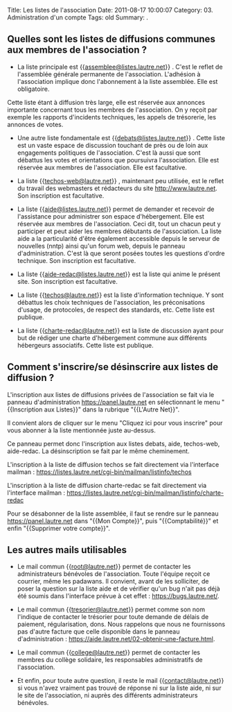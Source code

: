 Title: Les listes de l'association 
Date: 2011-08-17 10:00:07
Category: 03. Administration d'un compte
Tags: old
Summary:  . 

## Quelles sont les listes de diffusions communes aux membres de l'association ?

- La liste principale est {{assemblee@listes.lautre.net}} . C'est le reflet de l'assemblée générale permanente de l'association. L'adhésion à l'association implique donc l'abonnement à la liste assemblée. Elle est obligatoire.

Cette liste étant à diffusion très large, elle est réservée aux annonces importante concernant tous les membres de l'association. On y reçoit par exemple les rapports d'incidents techniques, les appels de trésorerie, les annonces de votes.

- Une autre liste fondamentale est {{debats@listes.lautre.net}} . Cette liste est un vaste espace de discussion touchant de près ou de loin aux engagements politiques de l'association. C'est là aussi que sont débattus les votes et orientations que poursuivra l'association. Elle est réservée aux membres de l'association. Elle est facultative.

- La liste {{techos-web@lautre.net}} , maintenant peu utilisée, est le reflet du travail des webmasters et rédacteurs du site http://www.lautre.net. Son inscription est facultative.

- La liste {{aide@listes.lautre.net}} permet de demander et recevoir de l'assistance pour administrer son espace d'hébergement. Elle est réservée aux membres de l'association. Ceci dit, tout un chacun peut y participer et peut aider les membres débutants de l'association. La liste aide a la particularité d'être également accessible depuis le serveur de nouvelles (nntp) ainsi qu'un forum web, depuis le panneau d'administration. C'est là que seront posées toutes les questions d'ordre technique. Son inscription est facultative.

- La liste {{aide-redac@listes.lautre.net}} est la liste qui anime le présent site. Son inscription est facultative.

- La liste {{techos@lautre.net}} est la liste d'information technique. Y sont débattus les choix techniques de l'association, les préconisations d'usage, de protocoles, de respect des standards, etc. Cette liste est publique.

- La liste {{charte-redac@lautre.net}} est la liste de discussion ayant pour but de rédiger une charte d'hébergement commune aux différents hébergeurs associatifs. Cette liste est publique.


## Comment s'inscrire/se désinscrire aux listes de diffusion ?

L'inscription aux listes de diffusions privées de l'association se fait via le panneau d'administration https://panel.lautre.net en sélectionnant le menu "{{Inscription aux Listes}}" dans la rubrique "{{L'Autre Net}}".

Il convient alors de cliquer sur le menu "Cliquez ici pour vous inscrire" pour vous abonner à la liste mentionnée juste au-dessus.

Ce panneau permet donc l'inscription aux listes debats, aide, techos-web, aide-redac. La désinscription se fait par le même cheminement.

L'inscription à la liste de diffusion techos se fait directement via l'interface mailman : https://listes.lautre.net/cgi-bin/mailman/listinfo/techos

L'inscription à la liste de diffusion charte-redac se fait directement via l'interface mailman : https://listes.lautre.net/cgi-bin/mailman/listinfo/charte-redac

Pour se désabonner de la liste assemblée, il faut se rendre sur le panneau https://panel.lautre.net dans "{{Mon Compte}}", puis "{{Comptabilité}}" et enfin "{{Supprimer votre compte}}".


## Les autres mails utilisables

- Le mail commun {{root@lautre.net}} permet de contacter les administrateurs bénévoles de l'association. Toute l'équipe reçoit ce courrier, même les padawans. Il convient, avant de les solliciter, de poser la question sur la liste aide et de vérifier qu'un bug n'ait pas déjà été soumis dans l'interface prévue à cet effet : https://bugs.lautre.net/.

- Le mail commun {{tresorier@lautre.net}} permet comme son nom l'indique de contacter le trésorier pour toute demande de délais de paiement, régularisation, dons. Nous rappelons que nous ne fournissons pas d'autre facture que celle disponible dans le panneau d'administration : https://aide.lautre.net/02-obtenir-une-facture.html.

- Le mail commun {{college@lautre.net}} permet de contacter les membres du collège solidaire, les responsables administratifs de l'association.

- Et enfin, pour toute autre question, il reste le mail {{contact@lautre.net}} si vous n'avez vraiment pas trouvé de réponse ni sur la liste aide, ni sur le site de l'association, ni auprès des différents administrateurs bénévoles.
